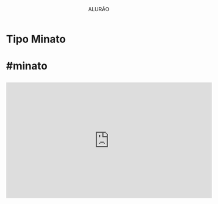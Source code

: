 <head>
   <link rel="stylesheet" href="styles.css" />
   <titulo></titulo>
</head>

<body>

<header>ALURÃO</header>


<h1>Tipo Minato <h1>
</p>#minato</p>


                                                                                                                                            
<iframe width="560" height="315" src="https://www.youtube.com/embed/IaRYwEECq-E?si=4gM_ZfhoGPvFYweI" title="YouTube video player" frameborder="0" allow="accelerometer; autoplay; clipboard-write; encrypted-media; gyroscope; picture-in-picture; web-share" referrerpolicy="strict-origin-when-cross-origin" allowfullscreen></iframe>



<body>
